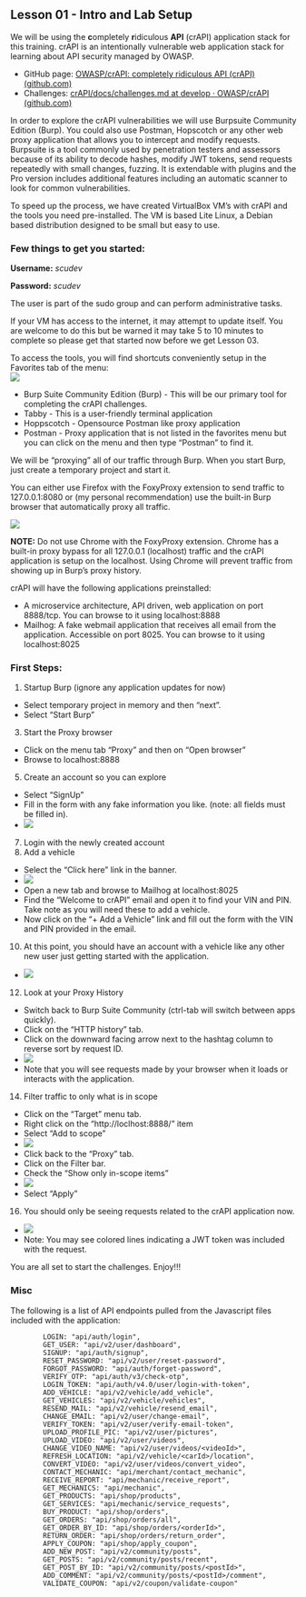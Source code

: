 ## Lesson 01 - Intro and Lab Setup

We will be using the **c**ompletely **r**idiculous **API** (crAPI) application stack for this training. crAPI is an intentionally vulnerable web application stack for learning about API security managed by OWASP.

- GitHub page: [OWASP/crAPI: completely ridiculous API (crAPI) (github.com)](https://github.com/OWASP/crAPI)
- Challenges: [crAPI/docs/challenges.md at develop · OWASP/crAPI (github.com)](https://github.com/OWASP/crAPI/blob/develop/docs/challenges.md)

  

In order to explore the crAPI vulnerabilities we will use Burpsuite Community Edition (Burp). You could also use Postman, Hopscotch or any other web proxy application that allows you to intercept and modify requests. Burpsuite is a tool commonly used by penetration testers and assessors because of its ability to decode hashes, modify JWT tokens, send requests repeatedly with small changes, fuzzing. It is extendable with plugins and the Pro version includes additional features including an automatic scanner to look for common vulnerabilities.

  

To speed up the process, we have created VirtualBox VM’s with crAPI and the tools you need pre-installed. The VM is based Lite Linux, a Debian based distribution designed to be small but easy to use. 

  

### Few things to get you started:

**Username:** _scudev_

**Password:** _scudev_

The user is part of the sudo group and can perform administrative tasks.

If your VM has access to the internet, it may attempt to update itself. You are welcome to do this but be warned it may take 5 to 10 minutes to complete so please get that started now before we get Lesson 03.

  

To access the tools, you will find shortcuts conveniently setup in the Favorites tab of the menu:  
![](Files/image.png)  

- Burp Suite Community Edition (Burp) - This will be our primary tool for completing the crAPI challenges.
- Tabby - This is a user-friendly terminal application
- Hoppscotch - Opensource Postman like proxy application
- Postman - Proxy application that is not listed in the favorites menu but you can click on the menu and then type “Postman” to find it.

  

We will be “proxying” all of our traffic through Burp. When you start Burp, just create a temporary project and start it.

  

You can either use Firefox with the FoxyProxy extension to send traffic to 127.0.0.1:8080 or (my personal recommendation) use the built-in Burp browser that automatically proxy all traffic.

![](Files/image%202.png)  

  

**NOTE:** Do not use Chrome with the FoxyProxy extension. Chrome has a built-in proxy bypass for all 127.0.0.1 (localhost) traffic and the crAPI application is setup on the localhost. Using Chrome will prevent traffic from showing up in Burp’s proxy history.

  

crAPI will have the following applications preinstalled:

- A microservice architecture, API driven, web application on port 8888/tcp. You can browse to it using localhost:8888
- Mailhog: A fake webmail application that receives all email from the application. Accessible on port 8025. You can browse to it using localhost:8025

  

### First Steps:

1. Startup Burp (ignore any application updates for now)
- Select temporary project in memory and then “next”.
- Select “Start Burp”
3. Start the Proxy browser
- Click on the menu tab “Proxy” and then on “Open browser”
- Browse to localhost:8888
5. Create an account so you can explore
- Select “SignUp”
- Fill in the form with any fake information you like. (note: all fields must be filled in).
- ![](Files/image%203.png)
7. Login with the newly created account
8. Add a vehicle
- Select the “Click here” link in the banner.
- ![](Files/image%204.png)
- Open a new tab and browse to Mailhog at localhost:8025
- Find the “Welcome to crAPI” email and open it to find your VIN and PIN. Take note as you will need these to add a vehicle.
- Now click on the “+ Add a Vehicle” link and fill out the form with the VIN and PIN provided in the email.
10. At this point, you should have an account with a vehicle like any other new user just getting started with the application.
- ![](Files/image%205.png)
12. Look at your Proxy History
- Switch back to Burp Suite Community (ctrl-tab will switch between apps quickly).
- Click on the “HTTP history” tab.
- Click on the downward facing arrow next to the hashtag column to reverse sort by request ID.
- ![](Files/image%206.png)
- Note that you will see requests made by your browser when it loads or interacts with the application.
14. Filter traffic to only what is in scope
- Click on the “Target” menu tab.
- Right click on the “http://loclhost:8888/” item
- Select “Add to scope”
- ![](Files/image%207.png)
- Click back to the “Proxy” tab.
- Click on the Filter bar.
- Check the “Show only in-scope items”
- ![](Files/image%208.png)
- Select “Apply”
16. You should only be seeing requests related to the crAPI application now.
- ![](Files/image%209.png)
- Note: You may see colored lines indicating a JWT token was included with the request.



You are all set to start the challenges. Enjoy!!!



### Misc

The following is a list of API endpoints pulled from the Javascript files included with the application:

            LOGIN: "api/auth/login",
            GET_USER: "api/v2/user/dashboard",
            SIGNUP: "api/auth/signup",
            RESET_PASSWORD: "api/v2/user/reset-password",
            FORGOT_PASSWORD: "api/auth/forget-password",
            VERIFY_OTP: "api/auth/v3/check-otp",
            LOGIN_TOKEN: "api/auth/v4.0/user/login-with-token",
            ADD_VEHICLE: "api/v2/vehicle/add_vehicle",
            GET_VEHICLES: "api/v2/vehicle/vehicles",
            RESEND_MAIL: "api/v2/vehicle/resend_email",
            CHANGE_EMAIL: "api/v2/user/change-email",
            VERIFY_TOKEN: "api/v2/user/verify-email-token",
            UPLOAD_PROFILE_PIC: "api/v2/user/pictures",
            UPLOAD_VIDEO: "api/v2/user/videos",
            CHANGE_VIDEO_NAME: "api/v2/user/videos/<videoId>",
            REFRESH_LOCATION: "api/v2/vehicle/<carId>/location",
            CONVERT_VIDEO: "api/v2/user/videos/convert_video",
            CONTACT_MECHANIC: "api/merchant/contact_mechanic",
            RECEIVE_REPORT: "api/mechanic/receive_report",
            GET_MECHANICS: "api/mechanic",
            GET_PRODUCTS: "api/shop/products",
            GET_SERVICES: "api/mechanic/service_requests",
            BUY_PRODUCT: "api/shop/orders",
            GET_ORDERS: "api/shop/orders/all",
            GET_ORDER_BY_ID: "api/shop/orders/<orderId>",
            RETURN_ORDER: "api/shop/orders/return_order",
            APPLY_COUPON: "api/shop/apply_coupon",
            ADD_NEW_POST: "api/v2/community/posts",
            GET_POSTS: "api/v2/community/posts/recent",
            GET_POST_BY_ID: "api/v2/community/posts/<postId>",
            ADD_COMMENT: "api/v2/community/posts/<postId>/comment",
            VALIDATE_COUPON: "api/v2/coupon/validate-coupon"
